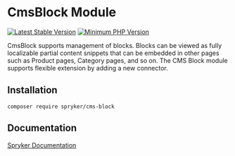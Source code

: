 # CmsBlock Module
[![Latest Stable Version](https://poser.pugx.org/spryker/cms-block/v/stable.svg)](https://packagist.org/packages/spryker/cms-block)
[![Minimum PHP Version](https://img.shields.io/badge/php-%3E%3D%208.0-8892BF.svg)](https://php.net/)

CmsBlock supports management of blocks. Blocks can be viewed as fully localizable partial content snippets that can be embedded in other pages such as Product pages, Category pages, and so on. The CMS Block module supports flexible extension by adding a new connector.

## Installation

```
composer require spryker/cms-block
```

## Documentation

[Spryker Documentation](https://docs.spryker.com)
